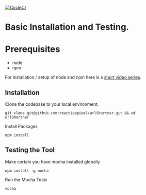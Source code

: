 [![CircleCI](https://circleci.com/gh/LevanceWam/urlShortner.svg?style=svg)](https://circleci.com/gh/LevanceWam/urlShortner)
# Basic Installation and Testing.

# Prerequisites

* node
* npm

For installation / setup of node and npm here is a [short video series](https://www.youtube.com/watch?v=lI_2DWnYo8o&list=PLEBnLDjR5B92pDCEl9PBMuV6-XZTrSWKy).

## Installation

Clone the codebase to your local environment.

```shell
git clone git@github.com:reactivepixel/urlShortner.git && cd urlShortner
```

Install Packages

```
npm install
```

## Testing the Tool

Make certain you have mocha installed globally

```
npm install -g mocha
```

Run the Mocha Tests

```
mocha
```
